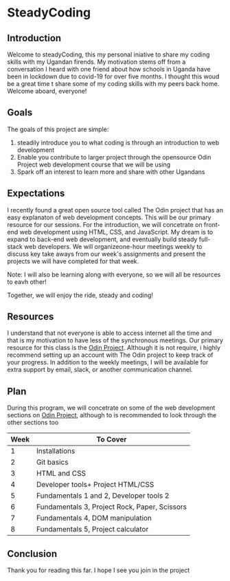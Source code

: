 # SteadyCoding
## Introduction
Welcome to steadyCoding, this my personal iniative to share my coding skills with my Ugandan firends. My motivation stems off from a conversation I heard with one friend about how schools in Uganda have been in lockdown due to covid-19 for over five months. I thought this woud be a great time t share some of my coding skills with my peers back home.
Welcome aboard, everyone!
## Goals
The goals of this project are simple:
1. steadily introduce you to what coding is through an introduction to web development
1. Enable you contribute to larger project through the opensource Odin Project web development course that we will be using
1. Spark off an interest to learn more and share with other Ugandans

## Expectations
I recently found a great open source tool called The Odin project that has an easy explanaton of web development concepts.
This will be our primary resource for our sessions.
For the introduction, we will concetrate on front-end web development using HTML, CSS, and JavaScript.
My dream is to expand to back-end web development, and eventually build steady full-stack web developers.
We will organizeone-hour meetings weekly to discuss key take aways from our week's assignments and present the projects we will have completed for that week.

Note: I will also be learning along with everyone, so we will all be resources to eavh other!

Together, we will enjoy the ride, steady and coding!

## Resources
I understand that not everyone is able to access internet all the time and that is my motivation to have less of the synchronous meetings.
Our primary resource for this class is the [Odin Project](https://www.theodinproject.com/home). Although it is not require, i highly recommend setting up an account with The Odin project to keep track of your progress.
In addition to the weekly meetings, I will be available for extra support by email, slack, or another communication channel.

## Plan
During this program, we will concetrate on some of the web development sections on [Odin Project](https://www.theodinproject.com/home), although to is recommended to look through the other sections too



|Week|To Cover|
|--------|--------|
| 1 | Installations |
| 2 | Git basics |
| 3 | HTML and CSS |
| 4 | Developer tools+ Project HTML/CSS|
| 5 | Fundamentals 1 and 2,  Developer tools 2|
| 6 | Fundamentals 3, Project Rock, Paper, Scissors|
| 7 | Fundamentals 4, DOM manipulation |
| 8 | Fundamentals 5, Project calculator|

## Conclusion
Thank you for reading this far. I hope I see you join in the project
